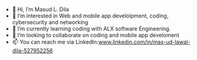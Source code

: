 - 👋 Hi, I’m Masud L. Dila
- 👀 I’m interested in Web and mobile app develolpment, coding, cybersecurity and networking
- 🌱 I’m currently learning coding with ALX software Engineering.
- 💞️ I’m looking to collaborate on coding and mobile app develoment
- 📫 You can reach me via LinkedIn:www.linkedin.com/in/mas-ud-lawal-dila-527952256

<!---
dila3405/dila3405 is a ✨ special ✨ repository because its `README.md` (this file) appears on your GitHub profile.
You can click the Preview link to take a look at your changes.
--->
